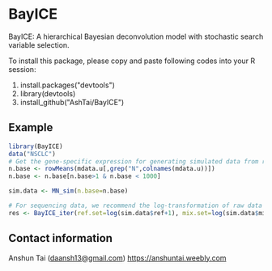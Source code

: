 # BayICE
BayICE: A hierarchical Bayesian deconvolution model with stochastic search variable selection.

To install this package, please copy and paste following codes into your R session:

1. install.packages("devtools")
2. library(devtools)
3. install_github("AshTai/BayICE")

## Example
```R
library(BayICE)
data("NSCLC")
# Get the gene-specific expression for generating simulated data from real cancer data
n.base <- rowMeans(mdata.u[,grep("N",colnames(mdata.u))])
n.base <- n.base[n.base>1 & n.base < 1000]

sim.data <- MN_sim(n.base=n.base)

# For sequencing data, we recommend the log-transformation of raw data as input.
res <- BayICE_iter(ref.set=log(sim.data$ref+1), mix.set=log(sim.data$mix+1),ref.id=sim.data$type,iter=2000)
```

## Contact information
Anshun Tai ([daansh13@gmail.com](mailto:daansh13@gmail.com))
https://anshuntai.weebly.com
